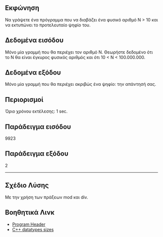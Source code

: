 ## Εκφώνηση
Να γράψετε ένα πρόγραμμα που να διαβάζει ένα φυσικό αριθμό Ν > 10 και να εκτυπώνει το προτελευταίο ψηφίο του.

## Δεδομένα εισόδου
Μόνο μία γραμμή που θα περιέχει τον αριθμό Ν. Θεωρήστε δεδομένο ότι το Ν θα είναι έγκυρος φυσικός αριθμός και ότι 10 < Ν < 100.000.000.

## Δεδομένα εξόδου
Μόνο μία γραμμή που θα περιέχει ακριβώς ένα ψηφίο: την απάντησή σας.

## Περιορισμοί
Όριο χρόνου εκτέλεσης: 1 sec.

## Παράδειγμα εισόδου
9923

## Παράδειγμα εξόδου
2

---
## Σχέδιο Λύσης
Με την χρήση των πράξεων mod και div.

## Βοηθητικά Λινκ
- [Program Header](https://www.phusewiki.org/wiki/index.php?title=Program_Header)
- [C++ datatypes sizes](https://www.tutorialspoint.com/cplusplus/cpp_data_types.htm)
